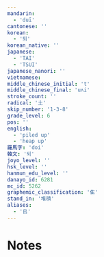 ```yaml
---
mandarin:
  - 'duī'
cantonese: ''
korean:
  - '퇴'
korean_native: ''
japanese:
  - 'TAI'
  - 'TSUI'
japanese_nanori: ''
vietnamese:
middle_chinese_initial: 't'
middle_chinese_final: 'uʌi'
stroke_count: ''
radical: '土'
skip_number: '1-3-8'
grade_level: 6
pos: ''
english:
  - 'piled up'
  - 'heap up'
羅馬字: 'doi'
韓文: '되'
joyo_level: ''
hsk_level: ''
hanmun_edu_level: ''
danayo_id: 6281
mc_id: 5262
graphemic_classification: '隹'
stand_in: '堆積'
aliases:
  - '𠂤'
---
```


# Notes
